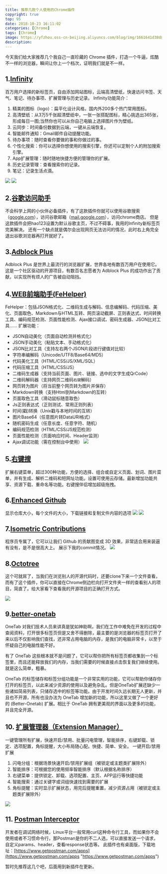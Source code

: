 ```yaml
---
title: 推荐几款个人使用的Chrome插件
copyright: true
top: 95
date: 2018-10-23 16:11:02
categories: [Chrome]
tags: [Chrome]
image: https://yfzhou.oss-cn-beijing.aliyuncs.com/blog/img/1661641d38d8418f.png
description:
---
```


<span></span>

<!--more-->


今天我们给大家推荐几个我自己一直珍藏的 Chrome 插件，打造一个牛逼，炫酷不一样的浏览器，瞬间让你上一个档次，证明我们就是不一样。

## 1.[Infinity](https://chrome.google.com/webstore/detail/infinity-new-tabproductiv/dbfmnekepjoapopniengjbcpnbljalfg)
百万用户选择的新标签页，自由添加网站图标，云端高清壁纸，快速访问书签、天气、笔记、待办事项、扩展管理与历史记录。
Infinity功能简介：
1. 精美的图标（logo）：扁平化设计风格，国内外200多个热门常用图标。
2. 高清壁纸：从3万5千张超清壁纸中，一张一张搭配图标，精心挑选出365张，形成每日一图;当然你也可以从你自己电脑上选择图片作为壁纸。
3. 云同步：时间备份数据到云端，一键从云端恢复。
4. 智能邮件通知：Gmail邮件自动提醒功能。
5. 待办事项：随时查看你要做的事和你做过的事。
6. 个性化搜索：你可以选择你想使用的搜索引擎，你还可以定制个人的附加搜索引擎。
7. App扩展管理：随时随地快捷方便的管理你的扩展。
8. 历史记录管理：查看搜索你的记录。
9. 笔记：记录生活点滴。

![](https://yfzhou.oss-cn-beijing.aliyuncs.com/blog/img/1_20181023162426.png)
![](https://yfzhou.oss-cn-beijing.aliyuncs.com/blog/img/2_20181023162508.png)

## 2.[谷歌访问助手](https://chrome.google.com/webstore/detail/%E8%B0%B7%E6%AD%8C%E8%AE%BF%E9%97%AE%E5%8A%A9%E6%89%8B/gocklaboggjfkolaknpbhddbaopcepfp)

不会科学上网的小伙伴必备插件，有了这款插件你就可以使用谷歌搜索（[google.com](https://www.google.com/)），访问谷歌邮箱（[mail.google.com](mail.google.com)），访问chrome商店。
但是这款插件会把hao123设置为默认谷歌主页，不过不碍事，我用的Infinity新标签页完美解决。
还有一个缺点就是偶尔会出现网页无法访问的情况，此时右上角完全退出谷歌浏览器再打开就好了。

## 3.[Adblock Plus](https://chrome.google.com/webstore/detail/adblock-plus/cfhdojbkjhnklbpkdaibdccddilifddb)

Adblock Plus 是世界上最流行的浏览器扩展，世界各地有数百万用户在使用它。这是一个社区驱动的开源项目，有数百名志愿者为 Adblock Plus 的成功作出了贡献，以实现所有烦人的广告被自动阻挡。

## 4.[WEB前端助手(FeHelper)](https://chrome.google.com/webstore/detail/web%E5%89%8D%E7%AB%AF%E5%8A%A9%E6%89%8Bfehelper/pkgccpejnmalmdinmhkkfafefagiiiad)

FeHelper：包括JSON格式化、二维码生成与解码、信息编解码、代码压缩、美化、页面取色、Markdown与HTML互转、网页滚动截屏、正则表达式、时间转换工具、编码规范检测、页面性能检测、Ajax接口调试、密码生成器、JSON比对工具......
扩展功能：
- JSON自动美化（页面自动检测并格式化）
- JSON手动美化（粘贴文本、手动格式化）
- JSON比对工具（支持左右两个JSON片段进行键值对比较）
- 字符串编解码（Unicode/UTF8/Base64/MD5）
- 代码美化工具（HTML/CSS/JS/XML/SQL）
- 代码压缩工具（HTML/CSS/JS）
- 二维码生成器（支持当前页面、图片、链接、选中的文字生成QrCode）
- 二维码解码器（支持网页二维码`右键`解码）
- 网页转为图片（将当前整个网页转为图片并保存）
- Markdown转换（支持Html到Markdown的互转）
- 页面取色工具（滑动鼠标随意取色）
- Js正则表达式（正则测试、常用正则列表）
- 时间(戳)转换（Unix戳与本地时间的互转）
- 图片Base64（任意图片转DataURI格式）
- 随机密码生成（任意长度、任意字符、随机）
- 编码规范检测（HTML/CSS/JS规范检测）
- 页面性能检测（页面响应时间、Header监测）
- Ajax调试功能（需在控制台中使用）
![](https://yfzhou.oss-cn-beijing.aliyuncs.com/blog/img/3_20181023164411.png)


## 5.[右键搜](https://chrome.google.com/webstore/detail/context-menus/phlfmkfpmphogkomddckmggcfpmfchpn) 

扩展右键菜单，超过300种功能，方便的选择、组合或自定义页面、划词、图片菜单，并有生成、解析二维码和短网址功能。设置可使用云存储。最新增加功能共享、资源下载、重命名等功能。右键搜伴侣增加超级拖拽。


## 6.[Enhanced Github](https://chrome.google.com/webstore/detail/enhanced-github/anlikcnbgdeidpacdbdljnabclhahhmd)

显示仓库大小，每个文件的大小，下载链接和复制文件内容的选项
![](https://yfzhou.oss-cn-beijing.aliyuncs.com/blog/img/4_20181023165244.png)
![](https://yfzhou.oss-cn-beijing.aliyuncs.com/blog/img/5_20181023165317.png)

## 7.[Isometric Contributions](https://chrome.google.com/webstore/detail/isometric-contributions/mjoedlfflcchnleknnceiplgaeoegien)

程序员专属了，它可以让我们 Github 的贡献图变成 3D 效果，非常适合用来装逼有没有，是不是很高大上。
展示下我的commit情况。
![](https://yfzhou.oss-cn-beijing.aliyuncs.com/blog/img/6_20181023165747.png)

## 8.[Octotree](https://chrome.google.com/webstore/detail/octotree/bkhaagjahfmjljalopjnoealnfndnagc)

这个可就屌了，当我们在浏览别人的开源代码时，还要clone下来一个文件查看，而有了这个插件，你可以直接在Chrome侧边栏向打开文件夹一样的查看别人的项目，简直了。给大家看下查看我的开源项目的正确打开方式。

![](https://yfzhou.oss-cn-beijing.aliyuncs.com/blog/img/7_20181023170031.png)


## 9.[better-onetab](https://chrome.google.com/webstore/detail/better-onetab/eookhngofldnbnidjlbkeecljkfpmfpg)

OneTab 对我们技术人员来讲真是犹如神助啊，我们在工作中难免在开发的过程中查阅资料，打开很多标签页但是又舍不得删除，最主要的是浏览器的标签页打开了来以后不仅影响我们查找，还非常占用电脑的内存，是我们的电脑非常卡，以至于怀疑自己的电脑性能不好。

有了 OneTab 这些根本就不是问题了，它可以帮你把所有标签页都收集到一个标签里，而且还能释放我们的内存，当我们需要的时候直接点击恢复我们继续使用。就是这么简单，粗暴。

OneTab 的标签储存和标签分组功能是一个非常实用的功能，它可以帮助你储存你打开的标签页，以此来减少资源的使用以及避免杂乱。但是OneTab扩展还缺少一些诸如简易列表，只储存选中的标签等功能。由于开发时间久远长期无人更新，并且也不开源，所有也没办法为 OneTab 增加新的功能，所以这里又做了一个更好的 (Better-Onetab) 扩展。相比于 OneTab 拥有更美观的界面以及更多的功能，并且完全开源。

## 10. [扩展管理器（Extension Manager）](https://chrome.google.com/webstore/detail/extension-manager/gjldcdngmdknpinoemndlidpcabkggco)

一键管理所有扩展，快速开启/禁用、批量闪电管理，智能排序，右键卸载、锁定、选项配置，角标提醒，大小布局随心配。快捷、简单、安全。
一键开启/禁用扩展
1. 闪电分组：根据场景快速开启/禁用扩展组（被锁定或主题类扩展除外）
2. 智能排序：可根据您的使用频率智能排序（默认根据名称排序）
3. 右键菜单：提供锁定、卸载、选项配置、主页、APP运行等快捷功能
4. 智能搜索：通过关键字或词组快速找到需要的扩展
5. 角标提醒：实时显示扩展状态，用完后提醒重置，减少资源占用（被锁定或主题类扩展除外）

![](https://yfzhou.oss-cn-beijing.aliyuncs.com/blog/img/8_20181023171441.png)

## 11. [Postman Interceptor](https://chrome.google.com/webstore/detail/postman-interceptor/aicmkgpgakddgnaphhhpliifpcfhicfo)
开发者在调试网络时候，Linux平台一般常用curl这种命令行工具，而如果你不会使用或者不习惯命令行，那Postman是你的不二人选，可以直接发送一个请求，自定义params、header，查看response状态等。
此插件也有桌面版，下载地址：[https://www.getpostman.com/apps](https://www.getpostman.com/apps "https://www.getpostman.com/apps")


<div class="note primary"><p>暂时先推荐这几个吧，后面用到新插件在更新。</p></div>

















 

